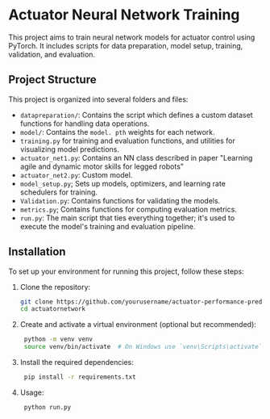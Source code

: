 # Actuator Neural Network Training

This project aims to train neural network models for actuator control using PyTorch. It includes scripts for data preparation, model setup, training, validation, and evaluation.



## Project Structure

This project is organized into several folders and files:

- `datapreparation/`: Contains the  script which defines a custom dataset functions for handling data operations.
- `model/`: Contains the `model. pth` weights for each network.
- `training.py` for training and evaluation functions, and utilities for visualizing model predictions.
- `actuator_net1.py`: Contains an NN class described in paper "Learning agile and dynamic motor skills for legged robots"
- `actuator_net2.py`: Custom model.
- `model_setup.py`; Sets up models, optimizers, and learning rate schedulers for training.
- `Validation.py`: Contains functions for validating the models.
- `metrics.py`; Contains functions for computing evaluation metrics.
- `run.py`: The main script that ties everything together; it's used to execute the model's training and evaluation pipeline.

## Installation

To set up your environment for running this project, follow these steps:

1. Clone the repository:
   ```bash
   git clone https://github.com/yourusername/actuator-performance-prediction.git
   cd actuatornetwork

2. Create and activate a virtual environment (optional but recommended):
   ```bash
    python -m venv venv
    source venv/bin/activate  # On Windows use `venv\Scripts\activate`

3. Install the required dependencies:
   ```bash
    pip install -r requirements.txt

4. Usage:
   ```bash
    python run.py

